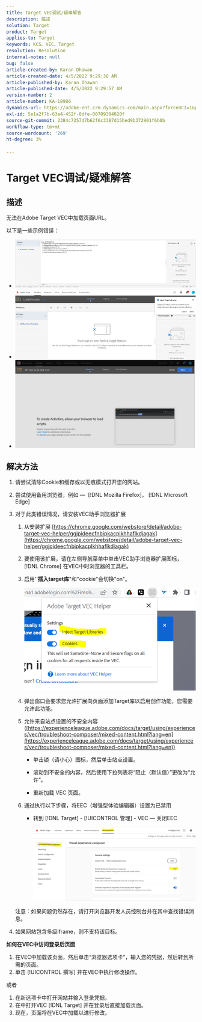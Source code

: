 ```yaml
---
title: Target VEC调试/疑难解答
description: 描述
solution: Target
product: Target
applies-to: Target
keywords: KCS、VEC、Target
resolution: Resolution
internal-notes: null
bug: false
article-created-by: Karan Dhawan
article-created-date: 4/5/2022 9:29:30 AM
article-published-by: Karan Dhawan
article-published-date: 4/5/2022 9:29:57 AM
version-number: 2
article-number: KA-18986
dynamics-url: https://adobe-ent.crm.dynamics.com/main.aspx?forceUCI=1&pagetype=entityrecord&etn=knowledgearticle&id=ec1691de-c2b4-ec11-983f-000d3a5d0d73
exl-id: 5e1a2f7b-63e4-452f-8dfe-00709304020f
source-git-commit: 2384c7257d7b62f6c3387d15bed9b372901f6b0b
workflow-type: tm+mt
source-wordcount: '269'
ht-degree: 3%

---
```


# Target VEC调试/疑难解答

## 描述

无法在Adobe Target VEC中加载页面URL。

以下是一些示例错误：

- ![](assets/___f81691de-c2b4-ec11-983f-000d3a5d0d73___.png)
- ![](assets/___071791de-c2b4-ec11-983f-000d3a5d0d73___.png)
- ![](assets/___0a1791de-c2b4-ec11-983f-000d3a5d0d73___.png)

## 解决方法

1. 请尝试清除Cookie和缓存或以无痕模式打开您的网站。 

1. 尝试使用备用浏览器，例如 —  [!DNL Mozilla Firefox]， [!DNL Microsoft Edge]

1. 对于此类错误情况，请安装VEC助手浏览器扩展

   1. 从安装扩展 [https://chrome.google.com/webstore/detail/adobe-target-vec-helper/ggjpideecfnbipkacplkhhaflkdjagak](https://chrome.google.com/webstore/detail/adobe-target-vec-helper/ggjpideecfnbipkacplkhhaflkdjagak)

   1. 要使用该扩展，请在左侧导航菜单中单击VEC助手浏览器扩展图标， [!DNL Chrome] 在VEC中时浏览器的工具栏。 

   1. 启用&#39;&#39;**插入target库**&quot;和&quot;cookie&quot;会切换&quot;on&quot;。

      ![](assets/92bf52bf-21ab-ec11-983f-000d3a349523.png)

   1. 弹出窗口会要求您允许扩展向页面添加Target库以启用创作功能，您需要允许此功能。

   1. 允许来自站点设置的不安全内容([https://experienceleague.adobe.com/docs/target/using/experiences/vec/troubleshoot-composer/mixed-content.html?lang=en](https://experienceleague.adobe.com/docs/target/using/experiences/vec/troubleshoot-composer/mixed-content.html?lang=en))

      - 单击锁（请小心）图标，然后单击站点设置。

      - 滚动到不安全的内容，然后使用下拉列表将“阻止（默认值）”更改为“允许”。

      - 重新加载 VEC 页面。

   1. 通过执行以下步骤，将EEC（增强型体验编辑器）设置为已禁用

      - 转到 [!DNL Target] - [!UICONTROL 管理] - VEC — 关闭EEC

        ![](assets/90fdfd56-26ab-ec11-983f-000d3a349523.png)

   注意：如果问题仍然存在，请打开浏览器开发人员控制台并在其中查找错误消息。

1. 如果网站包含多级iframe，则不支持该目标。 

**如何在VEC中访问登录后页面**

1. 在VEC中加载该页面，然后单击“浏览器选项卡”，输入您的凭据，然后转到所需的页面。 
1. 单击 [!UICONTROL 撰写] 并在VEC中执行修改操作。 

或者

1. 在新选项卡中打开网站并输入登录凭据。
1. 在中打开VEC [!DNL Target] 并在登录后直接加载页面。 
1. 现在，页面将在VEC中加载以进行修改。
